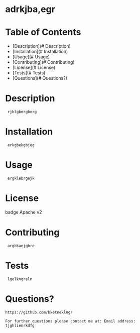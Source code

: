 
  # adrkjba,egr

  # Table of Contents
  * [Description](# Description)
  * [Installation](# Installation)
  * [Usage](# Usage)
  * [Contributing](# Contributing)
  * [License](# License)
  * [Tests](# Tests)
  * [Questions](# Questions?)

  # Description
     rjklgbergberg

  # Installation 
     erkgbekgbjeg

  # Usage 
     ergklebrgejk

  # License

   badge  Apache v2

  # Contributing
     argbkaejgbre

  # Tests
     lgelkngreln

  # Questions?
    https://github.com/bketneklngr
     
    For further questions please contact me at: Email address: tjghlienrkdfg
